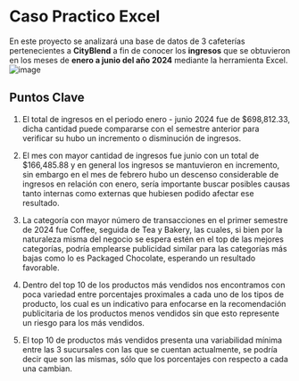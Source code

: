 # Caso Practico Excel
En este proyecto se analizará una base de datos de 3 cafeterías pertenecientes a **CityBlend** a fin de conocer los **ingresos** que se obtuvieron en los meses de **enero a junio del año 2024** mediante la herramienta Excel.
![image](https://github.com/user-attachments/assets/335534d8-2ac9-4b8f-89ea-f01ba5ced4e1)
## Puntos Clave
1. El total de ingresos en el periodo enero - junio 2024 fue de $698,812.33, dicha cantidad puede compararse con el semestre anterior para verificar su hubo un incremento o disminución de ingresos.

2. El mes con mayor cantidad de ingresos fue junio con un total de $166,485.88 y en general los ingresos se mantuvieron en incremento, sin embargo en el mes de febrero hubo un descenso considerable de ingresos en relación con enero, sería importante buscar posibles causas tanto internas como externas que hubiesen podido afectar ese resultado. 

3. La categoría con mayor número de transacciones en el primer semestre de 2024 fue Coffee, seguida de Tea y Bakery, las cuales, si bien por la naturaleza misma del negocio se espera estén en el top de las mejores categorías, podría emplearse publicidad similar para las categorías más bajas como lo es Packaged Chocolate, esperando un resultado favorable.

4. Dentro del top 10 de los productos más vendidos nos encontramos con poca variedad entre porcentajes proximales a cada uno de los tipos de producto, los cual es un indicativo para enfocarse en la recomendación publicitaria de los productos menos vendidos sin que esto represente un riesgo para los más vendidos.

5. El top 10 de productos más vendidos presenta una variabilidad mínima entre las 3 sucursales con las que se cuentan actualmente, se podría decir que son las mismas, sólo que los porcentajes con respecto a cada una cambian.

